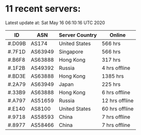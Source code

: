 # 11 recent servers:

Latest update at: Sat May 16 06:10:16 UTC 2020

| ID | ASN | Server Country | Online |
| -- | --- | -------------- | ------ |
| #.D09B | AS174 | United States | 566 hrs |
| #.7F1D | AS63949 | Singapore | 566 hrs |
| #.B6F8 | AS63888 | Hong Kong | 317 hrs |
| #.1F2B | AS49392 | Russia | 4 hrs offline |
| #.BD3E | AS63888 | Hong Kong | 1385 hrs |
| #.2A79 | AS63949 | Japan | 225 hrs |
| #.33B9 | AS63888 | Hong Kong | 6 hrs offline |
| #.A797 | AS51659 | Russia | 12 hrs offline |
| #.E140 | AS8100 | United States | 60 hrs offline |
| #.9718 | AS58593 | China | 7 hrs offline |
| #.8977 | AS58466 | China | 7 hrs offline |

